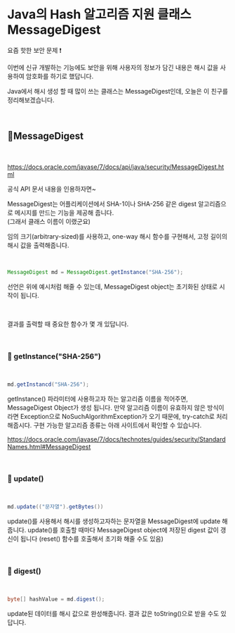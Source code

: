 # Java의 Hash 알고리즘 지원 클래스 MessageDigest

요즘 핫한 보안 문제 ❗

이번에 신규 개발하는 기능에도 보안을 위해 사용자의 정보가 담긴 내용은 해시 값을 사용하여 암호화를 하기로 했답니다.

Java에서 해시 생성 할 때 많이 쓰는 클래스는 MessageDigest인데, 오늘은 이 친구를 정리해보겠습니다.

<br>

## 🔐MessageDigest
<br>

https://docs.oracle.com/javase/7/docs/api/java/security/MessageDigest.html

공식 API 문서 내용을 인용하자면~

MessageDigest는 어플리케이션에서 SHA-1이나 SHA-256 같은 digest 알고리즘으로 메시지를 만드는 기능을 제공해 줍니다. <br>
(그래서 클래스 이름이 이랬군요)

임의 크기(arbitrary-sized)를 사용하고, one-way 해시 함수를 구현해서, 고정 길이의 해시 값을 출력해줍니다.

<br>

```java
MessageDigest md = MessageDigest.getInstance("SHA-256");
```

선언은 위에 예시처럼 해줄 수 있는데, MessageDigest object는 초기화된 상태로 시작이 됩니다.

<br>

결과를 출력할 때 중요한 함수가 몇 개 있답니다.

<br>

### 🔑 getInstance("SHA-256")

<br>

```java
md.getInstancd("SHA-256");
```

getInstance() 파라미터에 사용하고자 하는 알고리즘 이름을 적어주면, MessageDigest Object가 생성 됩니다.
만약 알고리즘 이름이 유효하지 않은 방식이라면 Exception으로 NoSuchAlgorithmException가 오기 때문에, try-catch로 처리해줍시다.
구현 가능한 알고리즘 종류는 아래 사이트에서 확인할 수 있습니다.

https://docs.oracle.com/javase/7/docs/technotes/guides/security/StandardNames.html#MessageDigest

<br>

### 🔑 update()

<br>

```java
md.update(("문자열").getBytes())
```

update()를 사용해서 해시를 생성하고자하는 문자열을 MessageDigest에 update 해줍니다.
update()를 호출할 때마다 MessageDigest object에 저장된 digest 값이 갱신이 됩니다
(reset() 함수를 호출해서 초기화 해줄 수도 있음)

<br>

### 🔑 digest()

<br>

```java
byte[] hashValue = md.digest();
```

update된 데이터를 해시 값으로 완성해줍니다. 결과 값은 toString()으로 받을 수도 있답니다.

